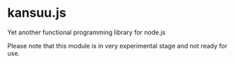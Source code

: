 # kansuu.js
Yet another functional programming library for node.js

Please note that this module is in very experimental stage and not ready for use.